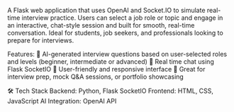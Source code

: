 A Flask web application that uses OpenAI and Socket.IO to simulate real-time interview practice. Users can select a job role or topic and engage in an interactive, chat-style session and built for smooth, real-time conversation. Ideal for students, job seekers, and professionals looking to prepare for interviews.

Features:
🤖 AI-generated interview questions based on user-selected roles and levels (beginner, intermediate or advanced)
💬 Real time chat using Flask SocketIO
🧩 User-friendly and responsive interface
🎯 Great for interview prep, mock Q&A sessions, or portfolio showcasing

🛠️ Tech Stack
Backend: Python, Flask SocketIO
Frontend: HTML, CSS, JavaScript
AI Integration: OpenAI API


